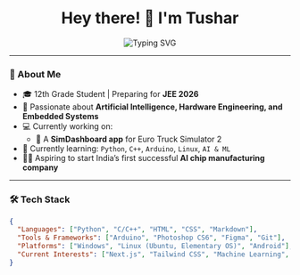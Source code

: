 <h1 align="center">Hey there! 👋 I'm Tushar</h1>
<p align="center">
  <img src="https://readme-typing-svg.demolab.com?font=Fira+Code&duration=2500&pause=1000&color=00F7FF&center=true&vCenter=true&width=440&lines=Tech+Enthusiast+%7C+Future+AI+Engineer;Gamer+%7C+Builder+%7C+JEE+2026+Aspirant;Custom+Hardware+%2B+Dashboard+Dev" alt="Typing SVG" />
</p>


---

### 🧠 About Me

- 🎓 12th Grade Student | Preparing for **JEE 2026**
- 🧠 Passionate about **Artificial Intelligence, Hardware Engineering, and Embedded Systems**
- 💻 Currently working on:
  - 🚛 A **SimDashboard app** for Euro Truck Simulator 2
- 🌱 Currently learning: `Python`, `C++`, `Arduino`, `Linux`, `AI & ML`
- 🧑‍🔬 Aspiring to start India’s first successful **AI chip manufacturing company**

---

### 🛠️ Tech Stack

```json
{
  "Languages": ["Python", "C/C++", "HTML", "CSS", "Markdown"],
  "Tools & Frameworks": ["Arduino", "Photoshop CS6", "Figma", "Git"],
  "Platforms": ["Windows", "Linux (Ubuntu, Elementary OS)", "Android"],
  "Current Interests": ["Next.js", "Tailwind CSS", "Machine Learning", "3D Modeling"]
}


